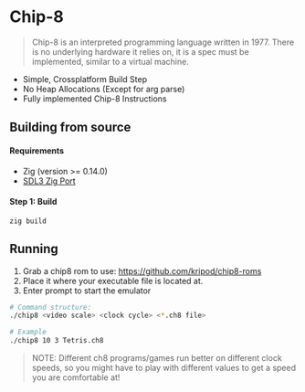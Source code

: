 # Chip-8
> Chip-8 is an interpreted programming language written in 1977. There is no underlying hardware it relies on, it is a spec must be implemented, similar to a virtual machine. 
- Simple, Crossplatform Build Step
- No Heap Allocations (Except for arg parse)
- Fully implemented Chip-8 Instructions

## Building from source
#### Requirements
- Zig (version >= 0.14.0)
- [SDL3 Zig Port](https://github.com/castholm/SDL)

#### Step 1: Build
```zig
zig build
```

## Running 
1. Grab a chip8 rom to use: https://github.com/kripod/chip8-roms
2. Place it where your executable file is located at. 
3. Enter prompt to start the emulator
```bash
# Command structure:
./chip8 <video scale> <clock cycle> <*.ch8 file>

# Example 
./chip8 10 3 Tetris.ch8
```
> NOTE: Different ch8 programs/games run better on different clock speeds, so you might have to play with different values to get a speed you are comfortable at! 